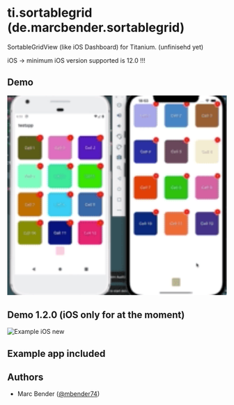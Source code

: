 # ti.sortablegrid (de.marcbender.sortablegrid)

SortableGridView (like iOS Dashboard) for Titanium.
(unfinisehd yet)

iOS -> minimum iOS version supported is 12.0 !!!

## Demo

<img src="./sortablegrid-demo.gif" width="600" alt="Example" />

## Demo 1.2.0 (iOS only for at the moment)

<img src="./sortablegrid-demo-new.gif" width="320" alt="Example iOS new" />



## Example app included

## Authors

- Marc Bender ([@mbender74](https://github.com/mbender74/))
